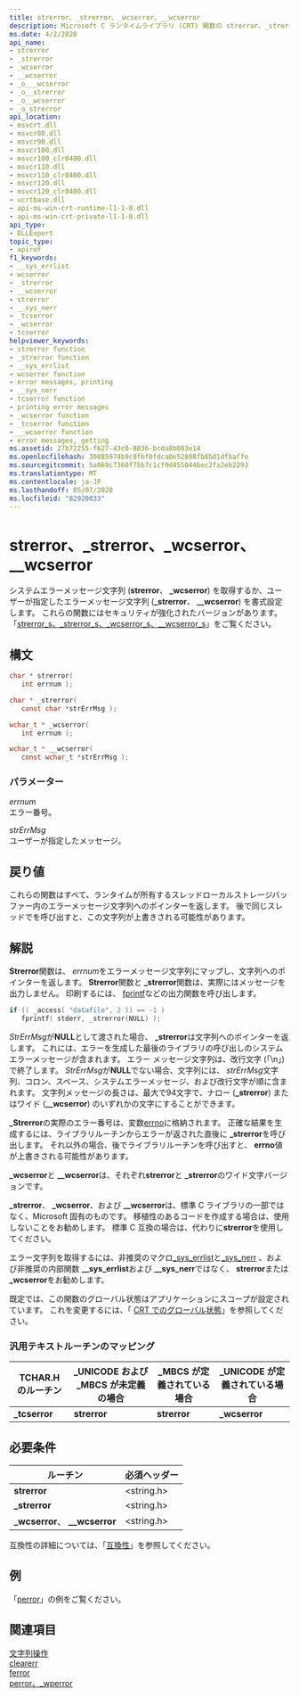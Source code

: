 ```yaml
---
title: strerror、_strerror、_wcserror、__wcserror
description: Microsoft C ランタイムライブラリ (CRT) 関数の strerror、_strerror、_wcserror、および __wcserror について説明します。
ms.date: 4/2/2020
api_name:
- strerror
- _strerror
- _wcserror
- __wcserror
- _o___wcserror
- _o__strerror
- _o__wcserror
- _o_strerror
api_location:
- msvcrt.dll
- msvcr80.dll
- msvcr90.dll
- msvcr100.dll
- msvcr100_clr0400.dll
- msvcr110.dll
- msvcr110_clr0400.dll
- msvcr120.dll
- msvcr120_clr0400.dll
- ucrtbase.dll
- api-ms-win-crt-runtime-l1-1-0.dll
- api-ms-win-crt-private-l1-1-0.dll
api_type:
- DLLExport
topic_type:
- apiref
f1_keywords:
- __sys_errlist
- wcserror
- _strerror
- __wcserror
- strerror
- __sys_nerr
- _tcserror
- _wcserror
- tcserror
helpviewer_keywords:
- strerror function
- _strerror function
- __sys_errlist
- wcserror function
- error messages, printing
- __sys_nerr
- tcserror function
- printing error messages
- _wcserror function
- _tcserror function
- __wcserror function
- error messages, getting
ms.assetid: 27b72255-f627-43c0-8836-bcda8b003e14
ms.openlocfilehash: 30885974b9c9fbf0fdca0e52808fb8bd1dfbaffe
ms.sourcegitcommit: 5a069c7360f75b7c1cf9d4550446ec2fa2eb2293
ms.translationtype: MT
ms.contentlocale: ja-JP
ms.lasthandoff: 05/07/2020
ms.locfileid: "82920033"
---
```

# <a name="strerror-_strerror-_wcserror-__wcserror"></a>strerror、_strerror、_wcserror、__wcserror

システムエラーメッセージ文字列 (**strerror**、 **_wcserror**) を取得するか、ユーザーが指定したエラーメッセージ文字列 (**_strerror**、 **__wcserror**) を書式設定します。 これらの関数にはセキュリティが強化されたバージョンがあります。「[strerror_s、_strerror_s、_wcserror_s、\__wcserror_s](strerror-s-strerror-s-wcserror-s-wcserror-s.md)」をご覧ください。

## <a name="syntax"></a>構文

```C
char * strerror(
   int errnum );

char * _strerror(
   const char *strErrMsg );

wchar_t * _wcserror(
   int errnum );

wchar_t * __wcserror(
   const wchar_t *strErrMsg );
```

### <a name="parameters"></a>パラメーター

*errnum*\
エラー番号。

*strErrMsg*\
ユーザーが指定したメッセージ。

## <a name="return-value"></a>戻り値

これらの関数はすべて、ランタイムが所有するスレッドローカルストレージバッファー内のエラーメッセージ文字列へのポインターを返します。 後で同じスレッドでを呼び出すと、この文字列が上書きされる可能性があります。

## <a name="remarks"></a>解説

**Strerror**関数は、 *errnum*をエラーメッセージ文字列にマップし、文字列へのポインターを返します。 **Strerror**関数と **_strerror**関数は、実際にはメッセージを出力しません。 印刷するには、 [fprintf](fprintf-fprintf-l-fwprintf-fwprintf-l.md)などの出力関数を呼び出します。

```C
if (( _access( "datafile", 2 )) == -1 )
   fprintf( stderr, _strerror(NULL) );
```

*StrErrMsg*が**NULL**として渡された場合、 **_strerror**は文字列へのポインターを返します。 これには、エラーを生成した最後のライブラリの呼び出しのシステムエラーメッセージが含まれます。 エラー メッセージ文字列は、改行文字 (「\n」) で終了します。 *StrErrMsg*が**NULL**でない場合、文字列には、 *strErrMsg*文字列、コロン、スペース、システムエラーメッセージ、および改行文字が順に含まれます。 文字列メッセージの長さは、最大で94文字で、ナロー (**_strerror**) またはワイド (**__wcserror**) のいずれかの文字にすることができます。

**_Strerror**の実際のエラー番号は、変数[errno](../../c-runtime-library/errno-doserrno-sys-errlist-and-sys-nerr.md)に格納されます。 正確な結果を生成するには、ライブラリルーチンからエラーが返された直後に **_strerror**を呼び出します。 それ以外の場合、後でライブラリルーチンを呼び出すと、 **errno**値が上書きされる可能性があります。

**_wcserror**と **__wcserror**は、それぞれ**strerror**と **_strerror**のワイド文字バージョンです。

**_strerror**、 **_wcserror**、および **__wcserror**は、標準 C ライブラリの一部ではなく、Microsoft 固有のものです。 移植性のあるコードを作成する場合は、使用しないことをお勧めします。 標準 C 互換の場合は、代わりに**strerror**を使用してください。

エラー文字列を取得するには、非推奨のマクロ[_sys_errlist](../../c-runtime-library/errno-doserrno-sys-errlist-and-sys-nerr.md)と[_sys_nerr](../../c-runtime-library/errno-doserrno-sys-errlist-and-sys-nerr.md) 、および非推奨の内部関数 **__sys_errlist**および **__sys_nerr**ではなく、 **strerror**または **_wcserror**をお勧めします。

既定では、この関数のグローバル状態はアプリケーションにスコープが設定されています。 これを変更するには、「 [CRT でのグローバル状態](../global-state.md)」を参照してください。

### <a name="generic-text-routine-mappings"></a>汎用テキストルーチンのマッピング

|TCHAR.H のルーチン|_UNICODE および _MBCS が未定義の場合|_MBCS が定義されている場合|_UNICODE が定義されている場合|
|---------------------|------------------------------------|--------------------|-----------------------|
|**_tcserror**|**strerror**|**strerror**|**_wcserror**|

## <a name="requirements"></a>必要条件

|ルーチン|必須ヘッダー|
|-------------|---------------------|
|**strerror**|\<string.h>|
|**_strerror**|\<string.h>|
|**_wcserror**、 **__wcserror**|\<string.h>|

互換性の詳細については、「[互換性](../../c-runtime-library/compatibility.md)」を参照してください。

## <a name="example"></a>例

「[perror](perror-wperror.md)」の例をご覧ください。

## <a name="see-also"></a>関連項目

[文字列操作](../../c-runtime-library/string-manipulation-crt.md)\
[clearerr](clearerr.md)\
[ferror](ferror.md)\
[perror、_wperror](perror-wperror.md)
